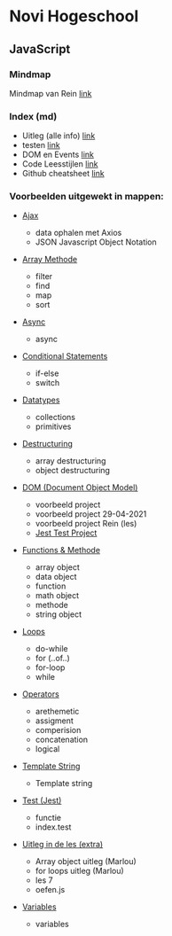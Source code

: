 # Novi Hogeschool 
## JavaScript

### Mindmap
 Mindmap van Rein [link](https://whimsical.com/javascript-GfJUDLr1ordnWDQSVdeh3T)

### Index (md)
* Uitleg (alle info) [link](https://github.com/Maarten86M/javascript-oefenbestand/blob/master/uitleg.md)
* testen [link](https://github.com/Maarten86M/javascript-oefenbestand/blob/master/testen.md)
* DOM en Events [link](https://github.com/Maarten86M/javascript-oefenbestand/blob/master/DOM-en-events.md)
* Code Leesstijlen [link](https://github.com/Maarten86M/javascript-oefenbestand/blob/master/code-lees-stylen.md)
* Github cheatsheet [link](https://github.com/Maarten86M/javascript-oefenbestand/blob/master/Github-CheatSheet.md)

### Voorbeelden uitgewekt in mappen: 
* [Ajax](https://github.com/Maarten86M/javascript-oefenbestand/tree/master/AJAX)
  * data ophalen met Axios
  * JSON Javascript Object Notation
    
* [Array Methode](https://github.com/Maarten86M/javascript-oefenbestand/tree/master/Array%20methoden%20(filter%2C%20find%2C%20map%2C%20sort))
  * filter
  * find
  * map
  * sort
    
* [Async](https://github.com/Maarten86M/javascript-oefenbestand/tree/master/async)
  * async

* [Conditional Statements](https://github.com/Maarten86M/javascript-oefenbestand/tree/master/Conditional%20statements)
  * if-else
  * switch
    
* [Datatypes](https://github.com/Maarten86M/javascript-oefenbestand/tree/master/Datatypes)
  * collections
  * primitives
    
* [Destructuring](https://github.com/Maarten86M/javascript-oefenbestand/tree/master/Destructuring)
  * array destructuring
  * object destructuring
    
* [DOM (Document Object Model)](https://github.com/Maarten86M/javascript-oefenbestand/tree/master/DOM%20(Document%20Object%20Model))
  * voorbeeld project
  * voorbeeld project 29-04-2021
  * voorbeeld project Rein (les)
  * [Jest Test Project](https://github.com/Maarten86M/jest-test-project)
    
* [Functions & Methode](https://github.com/Maarten86M/javascript-oefenbestand/tree/master/Functions%20%26%20Methode)
  * array object
  * data object
  * function 
  * math object
  * methode
  * string object
    
* [Loops ](https://github.com/Maarten86M/javascript-oefenbestand/tree/master/Loops)
  * do-while
  * for (..of..)
  * for-loop
  * while
    
* [Operators](https://github.com/Maarten86M/javascript-oefenbestand/tree/master/Operators)
  * arethemetic
  * assigment
  * comperision
  * concatenation
  * logical
    
* [Template String](https://github.com/Maarten86M/javascript-oefenbestand/tree/master/Template%20String)
  * Template string
    
* [Test (Jest) ](https://github.com/Maarten86M/javascript-oefenbestand/tree/master/test)
  * functie
  * index.test
    
* [Uitleg in de les (extra) ](https://github.com/Maarten86M/javascript-oefenbestand/tree/master/Uitleg%20in%20de%20les)
  * Array object uitleg (Marlou)
  * for loops uitleg (Marlou)
  * les 7
  * oefen.js
    
* [Variables ](https://github.com/Maarten86M/javascript-oefenbestand/tree/master/Variables)
  * variables
